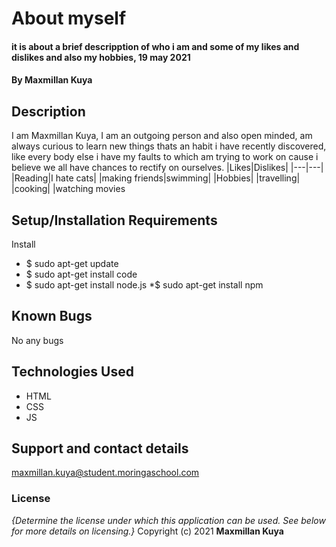# About myself
#### it is about a brief descripption of who i am and some of my likes and dislikes and also my hobbies, 19 may 2021
#### By **Maxmillan Kuya**
## Description
I am Maxmillan Kuya, I am an outgoing person and also open minded, am always curious to learn new things thats an habit i have recently discovered, like every body else i have my faults to which am trying to work on cause i believe we all have chances to rectify on ourselves.
|Likes|Dislikes|
|---|---|
|Reading|I hate cats|
|making friends|swimming|
|Hobbies|
|travelling|
|cooking|
|watching movies
## Setup/Installation Requirements
Install
* $ sudo apt-get update
* $ sudo apt-get install code
* $ sudo apt-get install node.js
*$ sudo apt-get install npm
## Known Bugs
No any bugs
## Technologies Used
* HTML
* CSS
* JS
## Support and contact details
maxmillan.kuya@student.moringaschool.com
### License
*{Determine the license under which this application can be used.  See below for more details on licensing.}*
Copyright (c) 2021 **Maxmillan Kuya**
